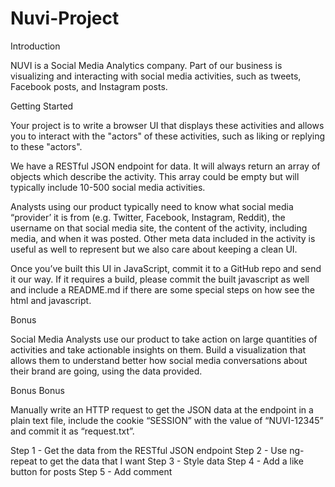 # Nuvi-Project
Introduction

NUVI is a Social Media Analytics company. Part of our business is visualizing and interacting with social media activities, such as tweets, Facebook posts, and Instagram posts.


Getting Started

Your project is to write a browser UI that displays these activities and allows you to interact with the "actors" of these activities, such as liking or replying to these "actors".

We have a RESTful JSON endpoint for data. It will always return an array of objects which describe the activity. This array could be empty but will typically include 10-500 social media activities.


Analysts using our product typically need to know what social media “provider’ it is from (e.g. Twitter, Facebook, Instagram, Reddit), the username on that social media site, the content of the activity, including media, and when it was posted. Other meta data included in the activity is useful as well to represent but we also care about keeping a clean UI.


Once you’ve built this UI in JavaScript, commit it to a GitHub repo and send it our way. If it requires a build, please commit the built javascript as well and include a README.md if there are some special steps on how see the html and javascript.


Bonus

Social Media Analysts use our product to take action on large quantities of activities and take actionable insights on them. Build a visualization that allows them to understand better how social media conversations about their brand are going, using the data provided.

Bonus Bonus

Manually write an HTTP request to get the JSON data at the endpoint in a plain text file, include the cookie “SESSION” with the value of “NUVI-12345” and commit it as “request.txt”.



Step 1 - Get the data from the RESTful JSON endpoint
Step 2 - Use ng-repeat to get the data that I want
Step 3 - Style data
Step 4 - Add a like button for posts
Step 5 - Add comment
